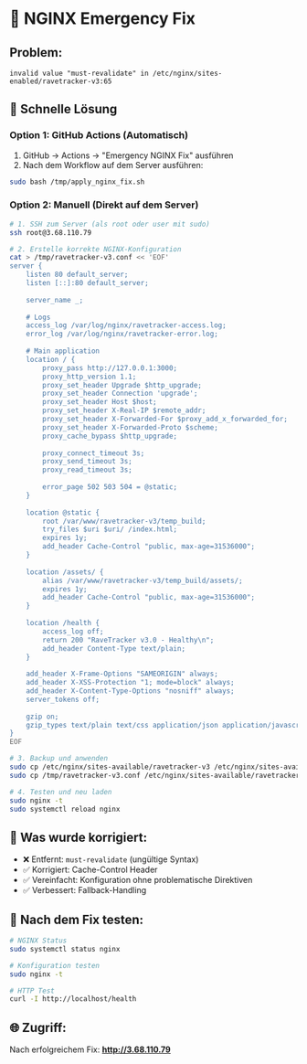 # 🚨 NGINX Emergency Fix

## Problem:
```
invalid value "must-revalidate" in /etc/nginx/sites-enabled/ravetracker-v3:65
```

## 🔧 Schnelle Lösung

### Option 1: GitHub Actions (Automatisch)
1. GitHub → Actions → "Emergency NGINX Fix" ausführen
2. Nach dem Workflow auf dem Server ausführen:
```bash
sudo bash /tmp/apply_nginx_fix.sh
```

### Option 2: Manuell (Direkt auf dem Server)
```bash
# 1. SSH zum Server (als root oder user mit sudo)
ssh root@3.68.110.79

# 2. Erstelle korrekte NGINX-Konfiguration
cat > /tmp/ravetracker-v3.conf << 'EOF'
server {
    listen 80 default_server;
    listen [::]:80 default_server;
    
    server_name _;
    
    # Logs
    access_log /var/log/nginx/ravetracker-access.log;
    error_log /var/log/nginx/ravetracker-error.log;
    
    # Main application
    location / {
        proxy_pass http://127.0.0.1:3000;
        proxy_http_version 1.1;
        proxy_set_header Upgrade $http_upgrade;
        proxy_set_header Connection 'upgrade';
        proxy_set_header Host $host;
        proxy_set_header X-Real-IP $remote_addr;
        proxy_set_header X-Forwarded-For $proxy_add_x_forwarded_for;
        proxy_set_header X-Forwarded-Proto $scheme;
        proxy_cache_bypass $http_upgrade;
        
        proxy_connect_timeout 3s;
        proxy_send_timeout 3s;
        proxy_read_timeout 3s;
        
        error_page 502 503 504 = @static;
    }
    
    location @static {
        root /var/www/ravetracker-v3/temp_build;
        try_files $uri $uri/ /index.html;
        expires 1y;
        add_header Cache-Control "public, max-age=31536000";
    }
    
    location /assets/ {
        alias /var/www/ravetracker-v3/temp_build/assets/;
        expires 1y;
        add_header Cache-Control "public, max-age=31536000";
    }
    
    location /health {
        access_log off;
        return 200 "RaveTracker v3.0 - Healthy\n";
        add_header Content-Type text/plain;
    }
    
    add_header X-Frame-Options "SAMEORIGIN" always;
    add_header X-XSS-Protection "1; mode=block" always;
    add_header X-Content-Type-Options "nosniff" always;
    server_tokens off;
    
    gzip on;
    gzip_types text/plain text/css application/json application/javascript text/xml application/xml;
}
EOF

# 3. Backup und anwenden
sudo cp /etc/nginx/sites-available/ravetracker-v3 /etc/nginx/sites-available/ravetracker-v3.backup
sudo cp /tmp/ravetracker-v3.conf /etc/nginx/sites-available/ravetracker-v3

# 4. Testen und neu laden
sudo nginx -t
sudo systemctl reload nginx
```

## 🎯 Was wurde korrigiert:
- ❌ Entfernt: `must-revalidate` (ungültige Syntax)
- ✅ Korrigiert: Cache-Control Header
- ✅ Vereinfacht: Konfiguration ohne problematische Direktiven
- ✅ Verbessert: Fallback-Handling

## 🧪 Nach dem Fix testen:
```bash
# NGINX Status
sudo systemctl status nginx

# Konfiguration testen
sudo nginx -t

# HTTP Test
curl -I http://localhost/health
```

## 🌐 Zugriff:
Nach erfolgreichem Fix: **http://3.68.110.79**
